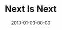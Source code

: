 ---
layout: message
category: message
series: "Next"
title: "Next Is Next"
date: 2010-01-03-00-00
message_id: 595
audio: "http://s3.amazonaws.com/crossroads-media/messages/audio/Next1.mp3"
audio-duration: "41:01"
description: "Brian Tome discusses what it means to do what's next instead of worrying about what's five steps ahead."
video: "http://s3.amazonaws.com/crossroads-media/messages/video/Next1.mp4"
video-duration: "41:01"
yt-embed-url: "//www.youtube.com/embed/u96tHyLDyRA"
video-image: "http://s3.amazonaws.com/crossroads-media/images/Next1-still.jpg"
tag: 
 - tome
explicit: false
---